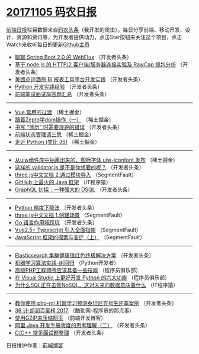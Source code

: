 # [20171105 码农日报](http://hao.caibaojian.com/date/2017/11/05)

[前端日报](http://caibaojian.com/c/news)栏目数据来自[码农头条](http://hao.caibaojian.com/)（我开发的爬虫），每日分享前端、移动开发、设计、资源和资讯等，为开发者提供动力，点击Star按钮来关注这个项目，点击Watch来收听每日的更新[Github主页](https://github.com/kujian/frontendDaily)
* [聊聊 Spring Boot 2.0 的 WebFlux](http://hao.caibaojian.com/55510.html) （开发者头条）
* [基于 node.js 的 HTTP/2 客户端/服务器连接实验及 RawCap 抓包分析](http://hao.caibaojian.com/55519.html) （开发者头条）
* [美团点评酒旅 BI 报表工具平台开发实践](http://hao.caibaojian.com/55512.html) （开发者头条）
* [Python 开发实践经验](http://hao.caibaojian.com/55513.html) （开发者头条）
* [前端笔试面试简答题汇总](http://hao.caibaojian.com/55504.html) （开发者头条）

***
* [Vue 常用的过渡](http://hao.caibaojian.com/55492.html) （稀土掘金）
* [跟着Zepto学dom操作（一）](http://hao.caibaojian.com/55494.html) （稀土掘金）
* [书写 “简历” 时需要规避的错误](http://hao.caibaojian.com/55511.html) （开发者头条）
* [前端状态管理请三思](http://hao.caibaojian.com/55495.html) （稀土掘金）
* [走近 Python (类比 JS)](http://hao.caibaojian.com/55496.html) （稀土掘金）

***
* [从uiw组件库中抽离出来的，图标字体 uiw-iconfont 发布](http://hao.caibaojian.com/55497.html) （稀土掘金）
* [这样的 validator.js 是不是你想要的呢？](http://hao.caibaojian.com/55515.html) （开发者头条）
* [three.js中文文档 2.通过模块导入](http://hao.caibaojian.com/55488.html) （SegmentFault）
* [GitHub 上最火的 Java 框架](http://hao.caibaojian.com/55544.html) （IT程序猿）
* [GraphQL 初探：一种强大的 DSQL](http://hao.caibaojian.com/55505.html) （开发者头条）

***
* [Python 梯度下降法](http://hao.caibaojian.com/55517.html) （开发者头条）
* [three.js中文文档 1.创建场景](http://hao.caibaojian.com/55489.html) （SegmentFault）
* [Go 语言作用域踩坑](http://hao.caibaojian.com/55506.html) （开发者头条）
* [Vue2.5+ Typescript 引入全面指南](http://hao.caibaojian.com/55490.html) （SegmentFault）
* [JavaScript 框架的探索与变迁（上）](http://hao.caibaojian.com/55491.html) （SegmentFault）

***
* [Elasticsearch 集群健康值红色终极解决方案](http://hao.caibaojian.com/55508.html) （开发者头条）
* [机器学习算法实践-树回归](http://hao.caibaojian.com/55539.html) （Python开发者）
* [高级PHP工程师所应该具备一些技能](http://hao.caibaojian.com/55541.html) （程序员俱乐部）
* [在 Visual Studio 上更好开发 Python 的六大功能](http://hao.caibaojian.com/55542.html) （程序员俱乐部）
* [为什么SQL正在击败NoSQL，这对未来的数据意味着什么](http://hao.caibaojian.com/55543.html) （IT程序猿）

***
* [教你使用 php-ml 机器学习预测泰坦尼克号生还率案例](http://hao.caibaojian.com/55516.html) （开发者头条）
* [36 计·胡润百富榜 2017](http://hao.caibaojian.com/55545.html) （酷勤网-程序员的那点事）
* [使用GZIP来压缩网页](http://hao.caibaojian.com/55546.html) （前端开发博客）
* [阿里 Java 开发手册零度的思考理解（二）](http://hao.caibaojian.com/55507.html) （开发者头条）
* [C/C++ 常见面试题整理](http://hao.caibaojian.com/55520.html) （开发者头条）

日报维护作者：[前端博客](http://caibaojian.com/) 